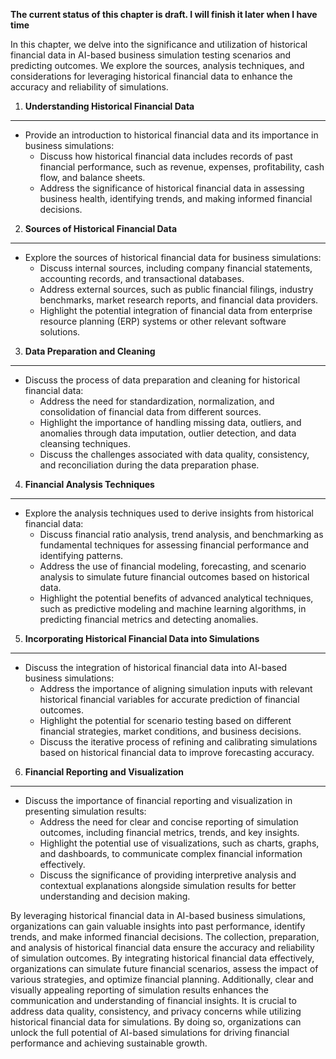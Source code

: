 **The current status of this chapter is draft. I will finish it later when I have time**

In this chapter, we delve into the significance and utilization of historical financial data in AI-based business simulation testing scenarios and predicting outcomes. We explore the sources, analysis techniques, and considerations for leveraging historical financial data to enhance the accuracy and reliability of simulations.

1. **Understanding Historical Financial Data**
----------------------------------------------

* Provide an introduction to historical financial data and its importance in business simulations:
  * Discuss how historical financial data includes records of past financial performance, such as revenue, expenses, profitability, cash flow, and balance sheets.
  * Address the significance of historical financial data in assessing business health, identifying trends, and making informed financial decisions.

2. **Sources of Historical Financial Data**
-------------------------------------------

* Explore the sources of historical financial data for business simulations:
  * Discuss internal sources, including company financial statements, accounting records, and transactional databases.
  * Address external sources, such as public financial filings, industry benchmarks, market research reports, and financial data providers.
  * Highlight the potential integration of financial data from enterprise resource planning (ERP) systems or other relevant software solutions.

3. **Data Preparation and Cleaning**
------------------------------------

* Discuss the process of data preparation and cleaning for historical financial data:
  * Address the need for standardization, normalization, and consolidation of financial data from different sources.
  * Highlight the importance of handling missing data, outliers, and anomalies through data imputation, outlier detection, and data cleansing techniques.
  * Discuss the challenges associated with data quality, consistency, and reconciliation during the data preparation phase.

4. **Financial Analysis Techniques**
------------------------------------

* Explore the analysis techniques used to derive insights from historical financial data:
  * Discuss financial ratio analysis, trend analysis, and benchmarking as fundamental techniques for assessing financial performance and identifying patterns.
  * Address the use of financial modeling, forecasting, and scenario analysis to simulate future financial outcomes based on historical data.
  * Highlight the potential benefits of advanced analytical techniques, such as predictive modeling and machine learning algorithms, in predicting financial metrics and detecting anomalies.

5. **Incorporating Historical Financial Data into Simulations**
---------------------------------------------------------------

* Discuss the integration of historical financial data into AI-based business simulations:
  * Address the importance of aligning simulation inputs with relevant historical financial variables for accurate prediction of financial outcomes.
  * Highlight the potential for scenario testing based on different financial strategies, market conditions, and business decisions.
  * Discuss the iterative process of refining and calibrating simulations based on historical financial data to improve forecasting accuracy.

6. **Financial Reporting and Visualization**
--------------------------------------------

* Discuss the importance of financial reporting and visualization in presenting simulation results:
  * Address the need for clear and concise reporting of simulation outcomes, including financial metrics, trends, and key insights.
  * Highlight the potential use of visualizations, such as charts, graphs, and dashboards, to communicate complex financial information effectively.
  * Discuss the significance of providing interpretive analysis and contextual explanations alongside simulation results for better understanding and decision making.

By leveraging historical financial data in AI-based business simulations, organizations can gain valuable insights into past performance, identify trends, and make informed financial decisions. The collection, preparation, and analysis of historical financial data ensure the accuracy and reliability of simulation outcomes. By integrating historical financial data effectively, organizations can simulate future financial scenarios, assess the impact of various strategies, and optimize financial planning. Additionally, clear and visually appealing reporting of simulation results enhances the communication and understanding of financial insights. It is crucial to address data quality, consistency, and privacy concerns while utilizing historical financial data for simulations. By doing so, organizations can unlock the full potential of AI-based simulations for driving financial performance and achieving sustainable growth.
